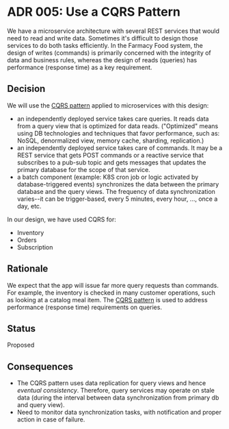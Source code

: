 # ADR 005: Use a CQRS Pattern
We have a microservice architecture with several REST services that would need to read and write data. 
Sometimes it's difficult to design those services to do both tasks efficiently.
In the Farmacy Food system, the design of writes (commands) is primarily concerned with the integrity of data and business rules, 
whereas the design of reads (queries) has performance (response time) as a key requirement. 

## Decision 
We will use the [CQRS pattern](https://udidahan.com/2009/12/09/clarified-cqrs/) applied to microservices with this design:  
- an independently deployed service takes care queries. It reads data from a query view that is optimized for data reads.
("Optimized" means using DB technologies and techniques that favor performance, such as: NoSQL, denormalized view, memory cache, sharding, replication.)  
- an independently deployed service takes care of commands. It may be a REST service that gets POST commands or a reactive service
that subscribes to a pub-sub topic and gets messages that updates the primary database for the scope of that service. 
- a batch component (example: K8S cron job or logic activated by database-triggered events) synchronizes the data between 
the primary database and the query views. The frequency of data synchronization varies--it can be trigger-based, 
every 5 minutes, every hour, ..., once a day, etc.   

In our design, we have used CQRS for:
- Inventory
- Orders
- Subscription

## Rationale 
We expect that the app will issue far more query requests than commands. For example, the inventory is checked in many customer
 operations, such as looking at a catalog meal item. 
The [CQRS pattern](https://udidahan.com/2009/12/09/clarified-cqrs/) is used to address performance (response time) 
requirements on queries. 

## Status
Proposed 

## Consequences
- The CQRS pattern uses data replication for query views and hence *eventual consistency*. Therefore, query services may
 operate on stale data (during the interval between data synchronization from primary db and query view). 
- Need to monitor data synchronization tasks, with notification and proper action in case of failure. 
